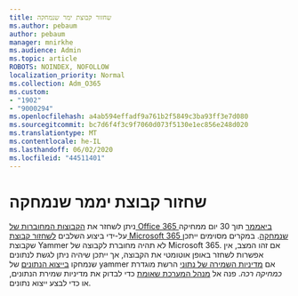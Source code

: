 ```yaml
---
title: שחזור קבוצת ימר שנמחקה
ms.author: pebaum
author: pebaum
manager: mnirkhe
ms.audience: Admin
ms.topic: article
ROBOTS: NOINDEX, NOFOLLOW
localization_priority: Normal
ms.collection: Adm_O365
ms.custom:
- "1902"
- "9000294"
ms.openlocfilehash: a4ab594effadf9a761b2f5849c3ba93ff3e7d080
ms.sourcegitcommit: bc7d6f4f3c9f7060d073f5130e1ec856e248d020
ms.translationtype: MT
ms.contentlocale: he-IL
ms.lasthandoff: 06/02/2020
ms.locfileid: "44511401"
---
```

# <a name="restore-a-deleted-yammer-group"></a>שחזור קבוצת יממר שנמחקה

ניתן לשחזר את [הקבוצות המחוברות של Office 365 ביאממר](https://docs.microsoft.com/yammer/manage-yammer-groups/yammer-and-office-365-groups) תוך 30 יום ממחיקה על-ידי ביצוע השלבים [לשחזור קבוצת Microsoft 365 שנמחקה](https://docs.microsoft.com/microsoft-365/admin/create-groups/restore-deleted-group).
במקרים מסוימים ייתכן שקבוצת Yammer לא תהיה מחוברת לקבוצה של Microsoft 365. אם זהו המצב, אין אפשרות לשחזר באופן אוטומטי את הקבוצה, אך ייתכן שיהיה ניתן לגשת לנתונים שנמחקו [בייצוא הנתונים](https://docs.microsoft.com/yammer/manage-security-and-compliance/export-yammer-enterprise-data) של yammer אם [מדיניות השמירה של נתוני](https://docs.microsoft.com/yammer/manage-security-and-compliance/manage-data-compliance) הרשת מוגדרת *כמחיקה רכה*. פנה אל [מנהל המערכת שאומת](https://docs.microsoft.com/yammer/manage-yammer-users/manage-yammer-admins) כדי לבדוק את מדיניות שמירת הנתונים, או כדי לבצע ייצוא נתונים.
